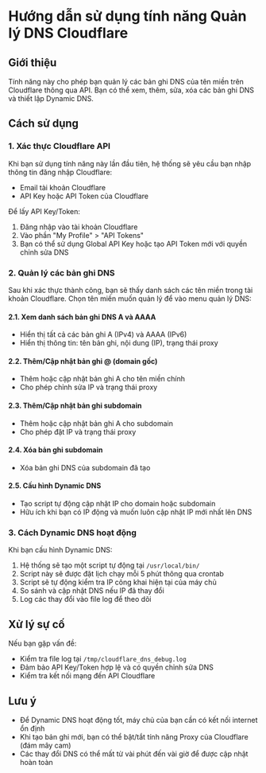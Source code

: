 # Hướng dẫn sử dụng tính năng Quản lý DNS Cloudflare

## Giới thiệu
Tính năng này cho phép bạn quản lý các bản ghi DNS của tên miền trên Cloudflare thông qua API. Bạn có thể xem, thêm, sửa, xóa các bản ghi DNS và thiết lập Dynamic DNS.

## Cách sử dụng

### 1. Xác thực Cloudflare API

Khi bạn sử dụng tính năng này lần đầu tiên, hệ thống sẽ yêu cầu bạn nhập thông tin đăng nhập Cloudflare:
- Email tài khoản Cloudflare
- API Key hoặc API Token của Cloudflare

Để lấy API Key/Token:
1. Đăng nhập vào tài khoản Cloudflare
2. Vào phần "My Profile" > "API Tokens"
3. Bạn có thể sử dụng Global API Key hoặc tạo API Token mới với quyền chỉnh sửa DNS

### 2. Quản lý các bản ghi DNS

Sau khi xác thực thành công, bạn sẽ thấy danh sách các tên miền trong tài khoản Cloudflare. Chọn tên miền muốn quản lý để vào menu quản lý DNS:

#### 2.1. Xem danh sách bản ghi DNS A và AAAA
- Hiển thị tất cả các bản ghi A (IPv4) và AAAA (IPv6)
- Hiển thị thông tin: tên bản ghi, nội dung (IP), trạng thái proxy

#### 2.2. Thêm/Cập nhật bản ghi @ (domain gốc)
- Thêm hoặc cập nhật bản ghi A cho tên miền chính
- Cho phép chỉnh sửa IP và trạng thái proxy

#### 2.3. Thêm/Cập nhật bản ghi subdomain
- Thêm hoặc cập nhật bản ghi A cho subdomain
- Cho phép đặt IP và trạng thái proxy

#### 2.4. Xóa bản ghi subdomain
- Xóa bản ghi DNS của subdomain đã tạo

#### 2.5. Cấu hình Dynamic DNS
- Tạo script tự động cập nhật IP cho domain hoặc subdomain
- Hữu ích khi bạn có IP động và muốn luôn cập nhật IP mới nhất lên DNS

### 3. Cách Dynamic DNS hoạt động

Khi bạn cấu hình Dynamic DNS:
1. Hệ thống sẽ tạo một script tự động tại `/usr/local/bin/`
2. Script này sẽ được đặt lịch chạy mỗi 5 phút thông qua crontab
3. Script sẽ tự động kiểm tra IP công khai hiện tại của máy chủ
4. So sánh và cập nhật DNS nếu IP đã thay đổi
5. Log các thay đổi vào file log để theo dõi

## Xử lý sự cố

Nếu bạn gặp vấn đề:
- Kiểm tra file log tại `/tmp/cloudflare_dns_debug.log`
- Đảm bảo API Key/Token hợp lệ và có quyền chỉnh sửa DNS
- Kiểm tra kết nối mạng đến API Cloudflare

## Lưu ý

- Để Dynamic DNS hoạt động tốt, máy chủ của bạn cần có kết nối internet ổn định
- Khi tạo bản ghi mới, bạn có thể bật/tắt tính năng Proxy của Cloudflare (đám mây cam)
- Các thay đổi DNS có thể mất từ vài phút đến vài giờ để được cập nhật hoàn toàn
